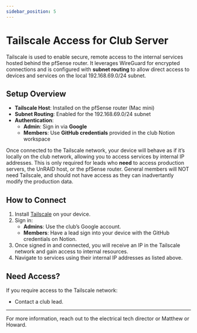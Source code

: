 ```yaml
---
sidebar_position: 5
---
```

# Tailscale Access for Club Server

Tailscale is used to enable secure, remote access to the internal services hosted behind the pfSense router. It leverages WireGuard for encrypted connections and is configured with **subnet routing** to allow direct access to devices and services on the local 192.168.69.0/24 subnet.

## Setup Overview

- **Tailscale Host**: Installed on the pfSense router (Mac mini)
- **Subnet Routing**: Enabled for the 192.168.69.0/24 subnet
- **Authentication**:
  - **Admin**: Sign in via **Google**
  - **Members**: Use **GitHub credentials** provided in the club Notion workspace

Once connected to the Tailscale network, your device will behave as if it’s locally on the club network, allowing you to access services by internal IP addresses. This is only required for leads who **need** to access production servers, the UnRAID host, or the pfSense router. General members will NOT need Tailscale, and should not have access as they can inadvertantly modify the production data. 

## How to Connect

1. Install [Tailscale](https://tailscale.com/download) on your device.
2. Sign in:
   - **Admins**: Use the club’s Google account.
   - **Members**: Have a lead sign into your device with the GitHub credentials on Notion.
3. Once signed in and connected, you will receive an IP in the Tailscale network and gain access to internal resources.
4. Navigate to services using their internal IP addresses as listed above.

## Need Access?

If you require access to the Tailscale network:

- Contact a club lead.

---

For more information, reach out to the electrical tech director or Matthew or Howard.
